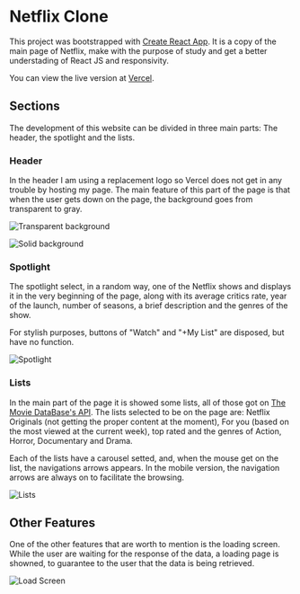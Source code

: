 # Netflix Clone

This project was bootstrapped with [Create React App](https://github.com/facebook/create-react-app). It is a copy of the main page of Netflix, make with the purpose of study and get a better understading of React JS and responsivity.

You can view the live version at [Vercel](https://https://netflixclone.allancfe.vercel.app).

## Sections
The development of this website can be divided in three main parts: The header, the spotlight and the lists.

### Header
In the header I am using a replacement logo so Vercel does not get in any trouble by hosting my page. The main feature of this part of the page is that when the user gets down on the page, the background goes from transparent to gray.

![Transparent background](https://i.imgur.com/9xtfQKW.png)

![Solid background](https://i.imgur.com/0TlHhnG.png)

### Spotlight
The spotlight select, in a random way, one of the Netflix shows and displays it in the very beginning of the page, along with its average critics rate, year of the launch, number of seasons, a brief description and the genres of the show.

For stylish purposes, buttons of "Watch" and "+My List" are disposed, but have no function.

![Spotlight](https://i.imgur.com/ptdDNHf.png)

### Lists
In the main part of the page it is showed some lists, all of those got on [The Movie DataBase's API](https://developers.themoviedb.org/3). The lists selected to be on the page are: Netflix Originals (not getting the proper content at the moment), For you (based on the most viewed at the current week), top rated and the genres of Action, Horror, Documentary and Drama.

Each of the lists have a carousel setted, and, when the mouse get on the list, the navigations arrows appears. In the mobile version, the navigation arrows are always on to facilitate the browsing.

![Lists](https://i.imgur.com/j5YwthL.png)

## Other Features
One of the other features that are worth to mention is the loading screen. While the user are waiting for the response of the data, a loading page is showned, to guarantee to the user that the data is being retrieved.

![Load Screen](https://i.imgur.com/dsFdss3.png)